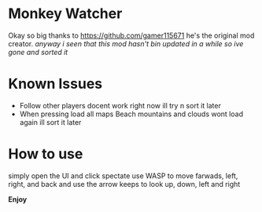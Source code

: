 # Monkey Watcher
Okay so big thanks to https://github.com/gamer115671
he's the original mod creator.
*anyway i seen that this mod hasn't bin updated in a while so ive gone and sorted it*

# Known Issues

- Follow other players docent work right now ill try n sort it later
- When pressing load all maps Beach mountains and clouds wont load again ill sort it later

# How to use
simply open the UI and click spectate use 
WASP to move farwads, left, right, and back 
and use the arrow keeps to look 
up, down, left and right 

**Enjoy**
